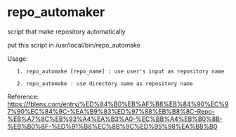 # repo_automaker
script that make repository automatically

put this script in /usr/local/bin/repo_automake

Usage: 

       1. repo_automake [repo_name] : use user's input as repository name

       2. repo_automake : use directory name as repository name

Reference: https://fblens.com/entry/%ED%84%B0%EB%AF%B8%EB%84%90%EC%97%90%EC%84%9C-%EA%B9%83%ED%97%88%EB%B8%8C-Repo-%EB%A7%8C%EB%93%A4%EA%B3%A0-%EC%BB%A4%EB%B0%8B-%EB%B0%8F-%ED%91%B8%EC%8B%9C%ED%95%98%EA%B8%B0
